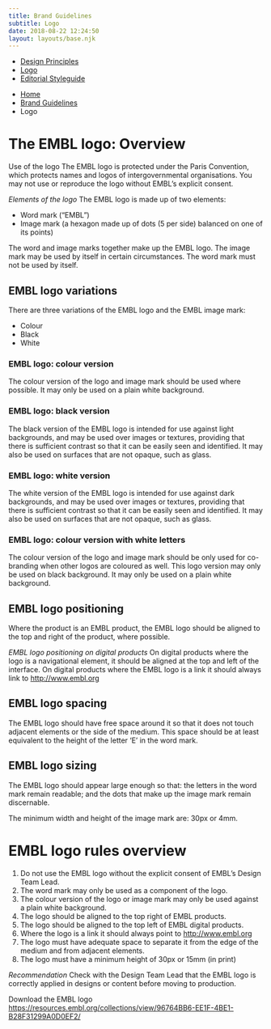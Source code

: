 ```yaml
---
title: Brand Guidelines
subtitle: Logo
date: 2018-08-22 12:24:50
layout: layouts/base.njk
---
```


<nav class="vf-navigation vf-navigation--main">
  <ul class="vf-navigation__list | vf-list--inline">
    <li class="vf-navigation__item"><a href="/brand-guidelines/design-principles/" class="vf-navigation__link">Design Principles</a></li>
    <li class="vf-navigation__item"><a href="/brand-guidelines/logo/" class="vf-navigation__link">Logo</a></li>
    <li class="vf-navigation__item"><a href="/brand-guidelines/editorial-styleguide/" class="vf-navigation__link">Editorial Styleguide</a></li>
  </ul>
</nav>


<nav class="vf-breadcrumbs" aria-label="Breadcrumb">
  <ul class="vf-breadcrumbs__list | vf-list vf-list--inline">
    <li class="vf-breadcrumbs__item">
      <a href="/" class="vf-breadcrumbs__link">Home</a>
    </li>
    <li class="vf-breadcrumbs__item">
      <a href="/brand-guidelines/" class="vf-breadcrumbs__link">Brand Guidelines</a>
    </li>
    <li class="vf-breadcrumbs__item">
      Logo
    </li>
  </ul>
</nav>

# The EMBL logo: Overview
Use of the logo
The EMBL logo is protected under the Paris Convention, which protects names and logos of intergovernmental organisations. You may not use or reproduce the logo without EMBL’s explicit consent.

*Elements of the logo*
The EMBL logo is made up of two elements:
- Word mark (“EMBL”)
- Image mark (a hexagon made up of dots (5 per side) balanced on one of its points)

The word and image marks together make up the EMBL logo. The image mark may be used by itself in certain circumstances. The word mark must not be used by itself.

## EMBL logo variations
There are three variations of the EMBL logo and the EMBL image mark:

- Colour
- Black
- White

### EMBL logo: colour version
The colour version of the logo and image mark should be used where possible. It may only be used on a plain white background.

### EMBL logo: black version
The black version of the EMBL logo is intended for use against light backgrounds, and may be used over images or textures, providing that there is sufficient contrast so that it can be easily seen and identified. It may also be used on surfaces that are not opaque, such as glass.

###  EMBL logo: white version
The white version of the EMBL logo is intended for use against dark backgrounds, and may be used over images or textures, providing that there is sufficient contrast so that it can be easily seen and identified. It may also be used on surfaces that are not opaque, such as glass.

### EMBL logo: colour version with white letters
The colour version of the logo and image mark should be only used for co-branding when other logos are coloured as well. This logo version may only be used on black background. It may only be used on a plain white background.

## EMBL logo positioning
Where the product is an EMBL product, the EMBL logo should be aligned to the top and right of the product, where possible.

*EMBL logo positioning on digital products*
On digital products where the logo is a navigational element, it should be aligned at the top and left of the interface. On digital products where the EMBL logo is a link it should always link to http://www.embl.org

## EMBL logo spacing
The EMBL logo should have free space around it so that it does not touch adjacent elements or the side of the medium. This space should be at least equivalent to the height of the letter ‘E’ in the word mark.

## EMBL logo sizing

The EMBL logo should appear large enough so that: the letters in the word mark remain readable; and the dots that make up the image mark remain discernable.

The minimum width and height of the image mark are: 30px or 4mm.

# EMBL logo rules overview

1. Do not use the EMBL logo without the explicit consent of EMBL’s Design Team Lead.
2. The word mark may only be used as a component of the logo.
3. The colour version of the logo or image mark may only be used against a plain white background.
4. The logo should be aligned to the top right of EMBL products.
5. The logo should be aligned to the top left of EMBL digital products.
6. Where the logo is a link it should always point to http://www.embl.org
7. The logo must have adequate space to separate it from the edge of the medium and from adjacent elements.
8. The logo must have a minimum height of 30px or 15mm (in print)

*Recommendation*
Check with the Design Team Lead that the EMBL logo is correctly applied in designs or content before moving to production.

Download the EMBL logo
https://resources.embl.org/collections/view/96764BB6-EE1F-4BE1-B28F31299A0D0EF2/
